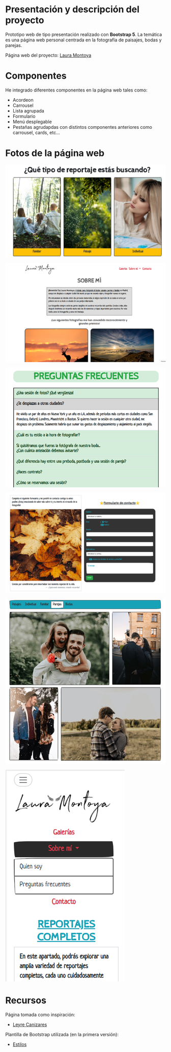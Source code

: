 # Presentación y descripción del proyecto

Prototipo web de tipo presentación realizado con __Bootstrap 5__. La temática es una página web personal centrada en la fotografía de paisajes, bodas y parejas.

Página web del proyecto: [Laura Montoya](https://montoya-laura.000webhostapp.com/)

# Componentes

He integrado diferentes componentes en la página web tales como:
* Acordeon
* Carrousel
* Lista agrupada
* Formulario
* Menú desplegable
* Pestañas agrudapdas con distintos componentes anteriores como carrousel, cards, etc...

# Fotos de la página web

![](img/readme1.png)

![](img/readme2.png)

![](img/readme3.png)

![](img/readme4.png)

![](img/readme5.png)

![](img/readme6.png)



# Recursos
Página tomada como inspiración:
* [Leyre Canizares](https://leyrefotografia.com)

Plantilla de Bootstrap utilizada (en la primera versión):
* [Estilos](https://bootswatch.com/sketchy/)
